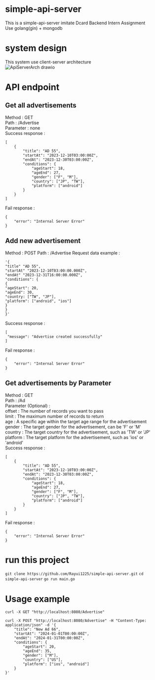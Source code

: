 # simple-api-server
This is a simple-api-server imitate Dcard Backend Intern Assignment  
Use golang(gin) + mongodb  

# system design
This system use client-server architecture  
![ApiServerArch drawio](https://github.com/Rayui1225/simple-api-server/assets/49279418/0ffb3e33-7277-4850-82d9-65be264c6394)
# API endpoint  
## Get all advertisements  
Method : GET  
Path : /Advertise  
Parameter : none  
Success response :
```
[
    {
        "title": "AD 55",
        "startAt": "2023-12-10T03:00:00Z",
        "endAt": "2023-12-30T03:00:00Z",
        "conditions": {
            "ageStart": 18,
            "ageEnd": 27,
            "gender": ["F", "M"],
            "country": ["JP", "TW"],
            "platform": ["android"]
        }
    }
]
```
Fail response :
```
{
    "error": "Internal Server Error"
}
```

## Add new advertisement
Method : POST
Path : /Advertise
Request data example : 
```
'{
"title" "AD 55",
"startAt" "2023-12-10T03:00:00.000Z",
"endAt" "2023-12-31T16:00:00.000Z",
"conditions": {
{
"ageStart": 20,
"ageEnd": 30,
"country: ["TW", "JP"],
"platform": ["android", "ios"]
}
}
}'
```
Success response :
```
[
 "message": "Advertise created successfully"
]
```
Fail response :
```
{
    "error": "Internal Server Error"
}
```

## Get advertisements by Parameter
Method : GET  
Path : /Ad  
Parameter (Optional) :  
offset : The number of records you want to pass  
limit : The maximum number of records to return  
age : A specific age within the target age range for the advertisement  
gender : The target gender for the advertisement, can be 'F' or 'M'  
country : The target country for the advertisement, such as 'TW' or 'JP'  
platform : The target platform for the advertisement, such as 'ios' or 'android'  
Success response :
```
[
    {
        "title": "AD 55",
        "startAt": "2023-12-10T03:00:00Z",
        "endAt": "2023-12-30T03:00:00Z",
        "conditions": {
            "ageStart": 18,
            "ageEnd": 27,
            "gender": ["F", "M"],
            "country": ["JP", "TW"],
            "platform": ["android"]
        }
    }
]
```
Fail response :
```
{
    "error": "Internal Server Error"
}
```
# run this project
```git clone https://github.com/Rayui1225/simple-api-server.git```
```cd simple-api-server```
```go run main.go```
# Usage example
```curl -X GET "http://localhost:8080/Advertise"```
```
curl -X POST "http://localhost:8080/Advertise" -H "Content-Type: application/json" -d '{
    "title": "New Ad 66",
    "startAt": "2024-01-01T00:00:00Z",
    "endAt": "2024-01-31T00:00:00Z",
    "conditions": {
        "ageStart": 20,
        "ageEnd": 35,
        "gender": ["M"],
        "country": ["US"],
        "platform": ["ios", "android"]
    }
}'
```
